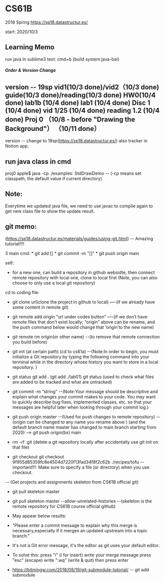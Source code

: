 # CS61B
2018 Spring
https://sp18.datastructur.es/

start: 2020/10/3


## Learning Memo
run java in sublime3 text: cmd+b (build system:java-bai)


##### Order & Version Change
version -- 19sp
vid1(10/3 done)/vid2（10/3 done)
guide(10/3 done)/reading(10/3 done)
HW0(10/4 done) 
lab1b (10/4 done)
lab1 (10/4 done)
Disc 1 (10/4 done)
vid 1/25 (10/4 done)
reading 1.2 (10/4 done)
Proj 0 （10/8 - before "Drawing the Background"）
		（10/11 done）
-------------------------
version -- change to 18sp(https://sp18.datastructur.es/)
also tracker in Notion app.




## run java class in cmd
proj0 apple$ java -cp ./examples: StdDrawDemo
-- (-cp means set classpath, the default value if current directory)

## Note:
Everytime we updated java file, we need to use javac to complie again to get new class file to show the update result.



## git memo:
(https://sp18.datastructur.es/materials/guides/using-git.html) -- Amazing tutorial!!!!

3 main cmd:
	* git add []
	* git commit -m "[]"
	* git push origin main


self:
* for a new one, can build a repository in github websidte, then connect remote repository with local one, clone to local first (Note, you can also choose to only use a local git repository)

cd to coding file:
* git clone url(clone the project in github to local) 
—-(if we already have some content in remote git)

* git remote add origin “url under codes button”
—-(if we don’t have remote files that don’t exist locally;
“origin” above can be rename, and the push command below would change that ‘origin’to the new name)

* git remote rm origin(or other name)
--(to remove that remote connection you build before)

* git init (at certain path) (cd to cs61a)
--(Note:In order to begin, you must initialize a Git repository by typing the following command into your terminal while in the directory whose history you want to store in a local repository. )

* git status
git add . (git add ./lab01)
git status (used to check what files are added to be tracked and what are untracked)

* git commit -m “string”
--(Note:Your message should be descriptive and explain what changes your commit makes to your code. You may want to quickly describe bug fixes, implemented classes, etc. so that your messages are helpful later when looking through your commit log.)

* git push origin master 
--(Used for push changes to remote repository)
--(origin can be changed to any name you rename above ) (and the default branch name master has changed to main branch starting from 2020) —> git push origin(bx) main

* rm -rf .git (delete a git repository locally after accidentally use git init on that file)

* git checkout
git checkout 9f955d85359fc8e4504d7220f13fad34f8f2c62b ./recipes/tofu
--important!!!: Make sure to specify a file (or directory) when you use checkout. 



-- (Get projects and assignments skeleton from CS61B official git)
* git pull skeleton master
* git pull skeleton master --allow-unrelated-histories
--(skeleton is the remote repository for CS61B course official github)
* May appear below results:
* "Please enter a commit message to explain why this merge is necessary,especially if it merges an updated upstream into a topic branch."
* It's not a Git error message, it's the editor as git uses your default editor.

* To solve this:
	press "i" (i for insert)
	write your merge message
	press "esc" (escape)
	write ":wq" (write & quit)
	then press enter


* https://bitmingw.com/2018/08/19/git-submodule-tutorial/
-- git add submodule

